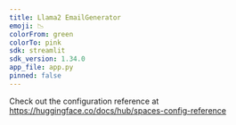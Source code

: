 ```yaml
---
title: Llama2 EmailGenerator
emoji: 📉
colorFrom: green
colorTo: pink
sdk: streamlit
sdk_version: 1.34.0
app_file: app.py
pinned: false
---
```


Check out the configuration reference at https://huggingface.co/docs/hub/spaces-config-reference
